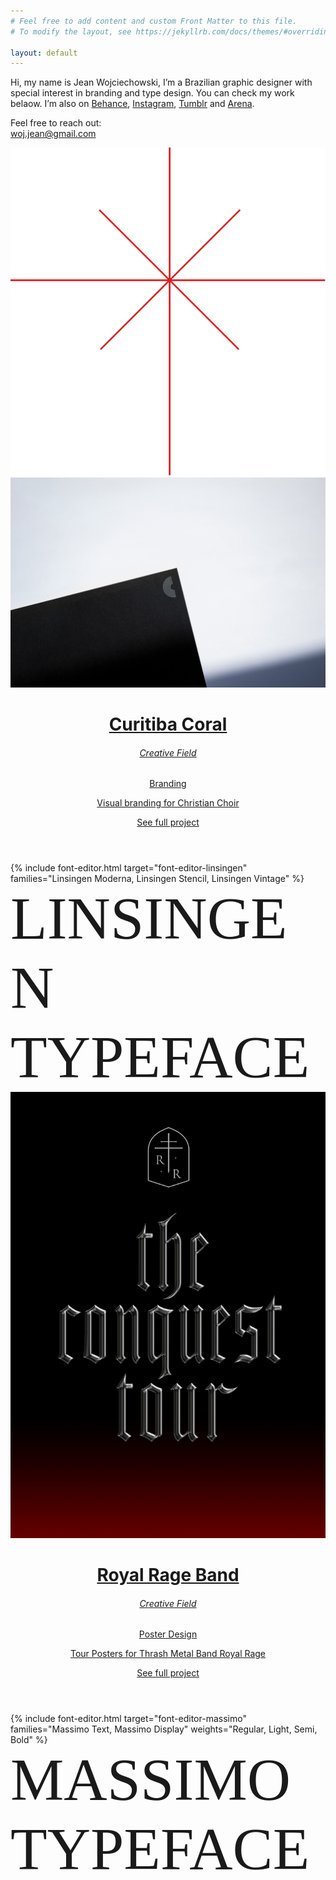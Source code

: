 ```yaml
---
# Feel free to add content and custom Front Matter to this file.
# To modify the layout, see https://jekyllrb.com/docs/themes/#overriding-theme-defaults

layout: default
---
```


<div class="viewport">
  <p class="font-size-lead">
    Hi, my name is Jean Wojciechowski, I’m a Brazilian graphic designer with special interest in
    branding and type design.
    You can check my work belaow. I’m also on
    <a href="{{ site.links.behance }}">Behance</a>,
    <a href="{{ site.links.instagram }}">Instagram</a>,
    <a href="{{ site.links.tumblr }}">Tumblr</a>
    and
    <a href="{{ site.links.arena }}">Arena</a>.
  </p>

  <p class="font-size-lead">
    Feel free to reach out:<br /><a href="mailto:woj.jean@gmail.com">woj.jean@gmail.com</a>
  </p>

  <a href="#logo" id="logo" class="homepage-logo">
    <img src="/svgs/logo.svg" alt=""/>
  </a>
</div>

<div class="viewport d-flex">
  <div class="align-self-center w-100">
    <a class="project-thumbnail" href="#something">
      <img src="/images/curitiba.jpg" alt="" />
      <header>
        <h1>Curitiba Coral</h1>
        <div class="d-flex text-uppercase">
          <div class="w-50">
            <h6>Creative Field</h6>
          </div>
          <div class="w-50">
            <p>Branding</p>
            <p>Visual branding for Christian Choir</p>
          </div>
        </div>
        <p class="text-uppercase">See full project</p>
      </header>
    </a>
  </div>
</div>

<div class="viewport d-flex">
  <div class="align-self-center w-100">
    {%
      include
      font-editor.html
      target="font-editor-linsingen"
      families="Linsingen Moderna, Linsingen Stencil, Linsingen Vintage"
    %}
    <div
      class="font-editor-preview"
      id="font-editor-linsingen"
      contenteditable
      style="font-size: 10vw; font-weight: normal; font-family: 'Linsingen Moderna';"
    >
      LINSINGEN<br/>TYPEFACE
    </div>
  </div>
</div>

<div class="viewport d-flex">
  <div class="align-self-center w-100">
    <a class="project-thumbnail project-thumbnail-alt d-flex" href="#something">
      <img src="/images/royal-rage-band.jpg" alt="" />
      <header>
        <h1>Royal Rage Band</h1>
        <div class="d-flex text-uppercase">
          <div class="w-50">
            <h6>Creative Field</h6>
          </div>
          <div class="w-50">
            <p>Poster Design</p>
            <p>Tour Posters for Thrash Metal Band Royal Rage</p>
          </div>
        </div>
        <p class="text-uppercase">See full project</p>
      </header>
    </a>
  </div>
</div>

<div class="viewport d-flex">
  <div class="align-self-center w-100">
    {%
      include
      font-editor.html
      target="font-editor-massimo"
      families="Massimo Text, Massimo Display"
      weights="Regular, Light, Semi, Bold"
    %}
    <div
      class="font-editor-preview"
      id="font-editor-massimo"
      contenteditable
      style="font-size: 10vw; font-weight: normal; font-family: 'Massimo Text';"
    >
      MASSIMO<br/>TYPEFACE
    </div>
  </div>
</div>
